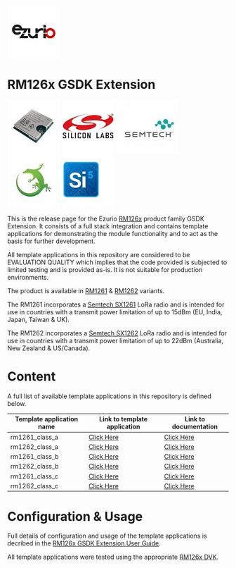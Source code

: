 [![Ezurio](app/documentation/images/ezurio_logo.jpg)](https://www.ezurio.com/)

# RM126x GSDK Extension

[![RM1261 & RM1262](app/documentation/images/rm126x_render.jpg)](https://www.ezurio.com/wireless-modules/lorawan-modules-solutions/rm126x-ultra-low-power-lorawan-a-b-c-module)
[![Silabs](app/documentation/images/silabs_logo.jpg)](https://www.silabs.com)
[![Semtech](app/documentation/images/semtech_logo.jpg)](https://www.semtech.com)
[![Gecko SDK](app/documentation/images/gecko_sdk_logo.jpg)](https://www.silabs.com/developers/gecko-software-development-kit)
[![Simplicity Studio](app/documentation/images/simplicity_studio_logo.jpg)](https://www.silabs.com/developers/simplicity-studio)

This is the release page for the Ezurio [RM126x][RM126x product brief] product family GSDK Extension. It consists of a full stack integration and contains template applications for demonstrating the module functionality and to act as the basis for further development.

All template applications in this repository are considered to be EVALUATION QUALITY which implies that the code provided is subjected to limited testing and is provided as-is. It is not suitable for production environments.

The product is available in [RM1261][RM126x module datasheet] & [RM1262][RM126x module datasheet] variants.

The RM1261 incorporates a [Semtech SX1261][Semtech SX1261 product page] LoRa radio and is intended for use in countries with a transmit power limitation of up to 15dBm (EU, India, Japan, Taiwan & UK).

The RM1262 incorporates a [Semtech SX1262][Semtech SX1262 product page] LoRa radio and is intended for use in countries with a transmit power limitation of up to 22dBm (Australia, New Zealand & US/Canada).

# Content

A full list of available template applications in this repository is defined below.

| Template application name | Link to template application | Link to documentation |
|---------------------------|------------------------------|-----------------------|
| rm1261_class_a | [Click Here](app/example/rm1261_class_a/) | [Click Here](app/documentation/rm1261_class_a.md) |
| rm1262_class_a | [Click Here](app/example/rm1262_class_a/) | [Click Here](app/documentation/rm1262_class_a.md) |
| rm1261_class_b | [Click Here](app/example/rm1261_class_b/) | [Click Here](app/documentation/rm1261_class_b.md) |
| rm1262_class_b | [Click Here](app/example/rm1262_class_b/) | [Click Here](app/documentation/rm1262_class_b.md) |
| rm1261_class_c | [Click Here](app/example/rm1261_class_c/) | [Click Here](app/documentation/rm1261_class_c.md) |
| rm1262_class_c | [Click Here](app/example/rm1262_class_c/) | [Click Here](app/documentation/rm1262_class_c.md) |

# Configuration & Usage

Full details of configuration and usage of the template applications is decribed in the [RM126x GSDK Extension User Guide][RM126x GSDK Extension User Guide].

All template applications were tested using the appropriate [RM126x DVK][RM126x DVK user guide].

[RM126x product brief]: <https://www.ezurio.com/documentation/product-brief-rm126x-series>
[RM126x module datasheet]: <https://www.ezurio.com/documentation/datasheet-rm126x-lorawan-module>
[RM126x DVK user guide]: <https://www.ezurio.com/documentation/user-guide-rm126x-development-kit>
[Semtech SX1261 product page]: <https://www.semtech.com/products/wireless-rf/lora-connect/sx1261>
[Semtech SX1262 product page]: <https://www.semtech.com/products/wireless-rf/lora-connect/sx1262>
[RM126x GSDK Extension User Guide]: <https://www.ezurio.com/documentation/application-note-c-code-development-rm126x-series>
